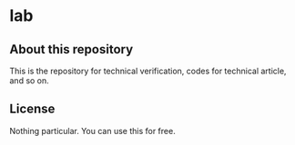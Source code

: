# lab
## About this repository 
This is the repository for technical verification, codes for technical article, and so on. 
## License 
Nothing particular. You can use this for free.